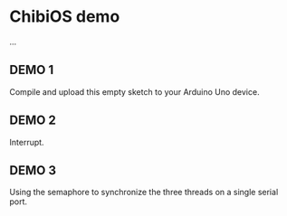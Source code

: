 ChibiOS demo 
======================
...
## DEMO 1
Compile and upload this empty sketch to your Arduino Uno device. 

## DEMO 2
Interrupt.

## DEMO 3
Using the semaphore to synchronize the three threads on a single serial port.